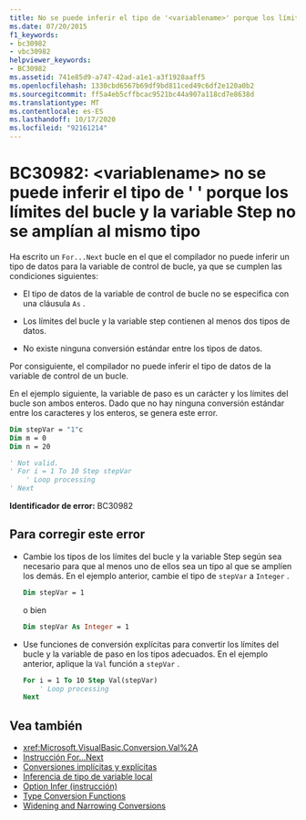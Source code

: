```yaml
---
title: No se puede inferir el tipo de '<variablename>' porque los límites del bucle y la variable step no se convierten en el mismo tipo
ms.date: 07/20/2015
f1_keywords:
- bc30982
- vbc30982
helpviewer_keywords:
- BC30982
ms.assetid: 741e85d9-a747-42ad-a1e1-a3f1928aaff5
ms.openlocfilehash: 1330cbd6567b69df9bd811ced49c6df2e120a0b2
ms.sourcegitcommit: ff5a4eb5cffbcac9521bc44a907a118cd7e8638d
ms.translationtype: MT
ms.contentlocale: es-ES
ms.lasthandoff: 10/17/2020
ms.locfileid: "92161214"
---
```

# <a name="bc30982-type-of-variablename-cannot-be-inferred-because-the-loop-bounds-and-the-step-variable-do-not-widen-to-the-same-type"></a>BC30982: \<variablename> no se puede inferir el tipo de ' ' porque los límites del bucle y la variable Step no se amplían al mismo tipo

Ha escrito un `For...Next` bucle en el que el compilador no puede inferir un tipo de datos para la variable de control de bucle, ya que se cumplen las condiciones siguientes:

- El tipo de datos de la variable de control de bucle no se especifica con una cláusula `As` .

- Los límites del bucle y la variable step contienen al menos dos tipos de datos.

- No existe ninguna conversión estándar entre los tipos de datos.

 Por consiguiente, el compilador no puede inferir el tipo de datos de la variable de control de un bucle.

 En el ejemplo siguiente, la variable de paso es un carácter y los límites del bucle son ambos enteros. Dado que no hay ninguna conversión estándar entre los caracteres y los enteros, se genera este error.

```vb
Dim stepVar = "1"c
Dim m = 0
Dim n = 20

' Not valid.
' For i = 1 To 10 Step stepVar
    ' Loop processing
' Next
```

**Identificador de error:** BC30982

## <a name="to-correct-this-error"></a>Para corregir este error

- Cambie los tipos de los límites del bucle y la variable Step según sea necesario para que al menos uno de ellos sea un tipo al que se amplíen los demás. En el ejemplo anterior, cambie el tipo de `stepVar` a `Integer` .

  ```vb
  Dim stepVar = 1
  ```

  o bien

  ```vb
  Dim stepVar As Integer = 1
  ```

- Use funciones de conversión explícitas para convertir los límites del bucle y la variable de paso en los tipos adecuados. En el ejemplo anterior, aplique la `Val` función a `stepVar` .

  ```vb
  For i = 1 To 10 Step Val(stepVar)
      ' Loop processing
  Next
  ```

## <a name="see-also"></a>Vea también

- <xref:Microsoft.VisualBasic.Conversion.Val%2A>
- [Instrucción For...Next](../statements/for-next-statement.md)
- [Conversiones implícitas y explícitas](../../programming-guide/language-features/data-types/implicit-and-explicit-conversions.md)
- [Inferencia de tipo de variable local](../../programming-guide/language-features/variables/local-type-inference.md)
- [Option Infer (instrucción)](../statements/option-infer-statement.md)
- [Type Conversion Functions](../functions/type-conversion-functions.md)
- [Widening and Narrowing Conversions](../../programming-guide/language-features/data-types/widening-and-narrowing-conversions.md)
